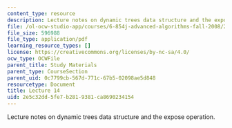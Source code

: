 ```yaml
---
content_type: resource
description: Lecture notes on dynamic trees data structure and the expose operation.
file: /ol-ocw-studio-app/courses/6-854j-advanced-algorithms-fall-2008/2e5c32dd5fe7b2819381ca8690234154_lect10_31.pdf
file_size: 596988
file_type: application/pdf
learning_resource_types: []
license: https://creativecommons.org/licenses/by-nc-sa/4.0/
ocw_type: OCWFile
parent_title: Study Materials
parent_type: CourseSection
parent_uid: 0c7799cb-567d-771c-67b5-02098ae5d848
resourcetype: Document
title: Lecture 14
uid: 2e5c32dd-5fe7-b281-9381-ca8690234154
---
```

Lecture notes on dynamic trees data structure and the expose operation.